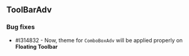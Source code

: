 ## ToolBarAdv

### Bug fixes

* \#I314832 - Now, theme for `ComboBoxAdv` will be applied properly on **Floating Toolbar**